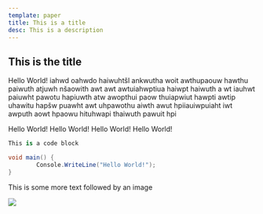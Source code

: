 ```yaml
---
template: paper
title: This is a title
desc: This is a description
---
```


This is the title
-----------------

Hello World! iahwd oahwdo haiwuhtšl ankwutha woit
awthupaouw hawthu paiwuth atjuwh nšaowith awt awt
awtuiahwptiua haiwpt haiwuth a
wt iauhwt paiuwht pawotu hapiuwth atw awopthui paow thuiapwiut hawpti
awtip uhawitu hapšw puawht
awt uhpawothu aiwth awut hpiiauiwpuiaht iwt
awputh aowt hpaowu hituhwapi thaiwuth pawuit hpi

Hello World! Hello World!
Hello World! Hello World!

```csharp
This is a code block

void main() {
        Console.WriteLine("Hello World!");
}
```

This is some more text followed by an image

![](https://carp.cf/files/T3ifVaF23o.png)
